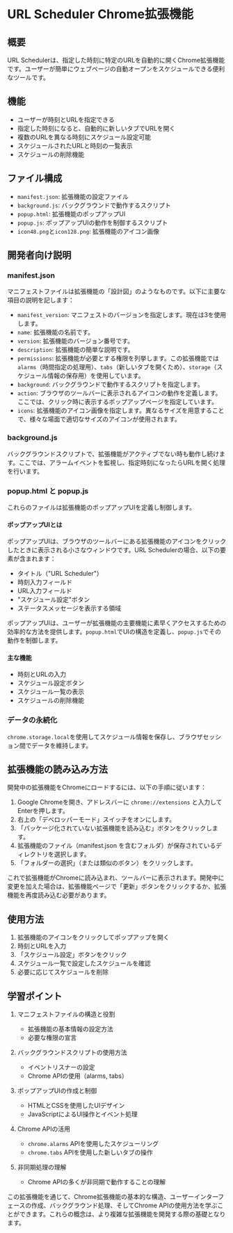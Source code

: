 # URL Scheduler Chrome拡張機能

## 概要
URL Schedulerは、指定した時刻に特定のURLを自動的に開くChrome拡張機能です。ユーザーが簡単にウェブページの自動オープンをスケジュールできる便利なツールです。

## 機能
- ユーザーが時刻とURLを指定できる
- 指定した時刻になると、自動的に新しいタブでURLを開く
- 複数のURLを異なる時刻にスケジュール設定可能
- スケジュールされたURLと時刻の一覧表示
- スケジュールの削除機能

## ファイル構成
- `manifest.json`: 拡張機能の設定ファイル
- `background.js`: バックグラウンドで動作するスクリプト
- `popup.html`: 拡張機能のポップアップUI
- `popup.js`: ポップアップUIの動作を制御するスクリプト
- `icon48.png`と`icon128.png`: 拡張機能のアイコン画像

## 開発者向け説明

### manifest.json
マニフェストファイルは拡張機能の「設計図」のようなものです。以下に主要な項目の説明を記します：

- `manifest_version`: マニフェストのバージョンを指定します。現在は3を使用します。
- `name`: 拡張機能の名前です。
- `version`: 拡張機能のバージョン番号です。
- `description`: 拡張機能の簡単な説明です。
- `permissions`: 拡張機能が必要とする権限を列挙します。この拡張機能では `alarms`（時間指定の処理用）、`tabs`（新しいタブを開くため）、`storage`（スケジュール情報の保存用）を使用しています。
- `background`: バックグラウンドで動作するスクリプトを指定します。
- `action`: ブラウザのツールバーに表示されるアイコンの動作を定義します。ここでは、クリック時に表示するポップアップページを指定しています。
- `icons`: 拡張機能のアイコン画像を指定します。異なるサイズを用意することで、様々な場面で適切なサイズのアイコンが使用されます。

### background.js
バックグラウンドスクリプトで、拡張機能がアクティブでない時も動作し続けます。ここでは、アラームイベントを監視し、指定時刻になったらURLを開く処理を行います。

### popup.html と popup.js
これらのファイルは拡張機能のポップアップUIを定義し制御します。

#### ポップアップUIとは
ポップアップUIは、ブラウザのツールバーにある拡張機能のアイコンをクリックしたときに表示される小さなウィンドウです。URL Schedulerの場合、以下の要素が含まれます：

- タイトル（"URL Scheduler"）
- 時刻入力フィールド
- URL入力フィールド
- "スケジュール設定"ボタン
- ステータスメッセージを表示する領域

ポップアップUIは、ユーザーが拡張機能の主要機能に素早くアクセスするための効率的な方法を提供します。`popup.html`でUIの構造を定義し、`popup.js`でその動作を制御します。

#### 主な機能
- 時刻とURLの入力
- スケジュール設定ボタン
- スケジュール一覧の表示
- スケジュールの削除機能

### データの永続化
`chrome.storage.local`を使用してスケジュール情報を保存し、ブラウザセッション間でデータを維持します。

## 拡張機能の読み込み方法
開発中の拡張機能をChromeにロードするには、以下の手順に従います：

1. Google Chromeを開き、アドレスバーに `chrome://extensions` と入力してEnterを押します。
2. 右上の「デベロッパーモード」スイッチをオンにします。
3. 「パッケージ化されていない拡張機能を読み込む」ボタンをクリックします。
4. 拡張機能のファイル（manifest.json を含むフォルダ）が保存されているディレクトリを選択します。
5. 「フォルダーの選択」（または類似のボタン）をクリックします。

これで拡張機能がChromeに読み込まれ、ツールバーに表示されます。開発中に変更を加えた場合は、拡張機能ページで「更新」ボタンをクリックするか、拡張機能を再度読み込む必要があります。

## 使用方法
1. 拡張機能のアイコンをクリックしてポップアップを開く
2. 時刻とURLを入力
3. 「スケジュール設定」ボタンをクリック
4. スケジュール一覧で設定したスケジュールを確認
5. 必要に応じてスケジュールを削除

## 学習ポイント
1. マニフェストファイルの構造と役割
   - 拡張機能の基本情報の設定方法
   - 必要な権限の宣言

2. バックグラウンドスクリプトの使用方法
   - イベントリスナーの設定
   - Chrome APIの使用（alarms, tabs）

3. ポップアップUIの作成と制御
   - HTMLとCSSを使用したUIデザイン
   - JavaScriptによるUI操作とイベント処理

4. Chrome APIの活用
   - `chrome.alarms` APIを使用したスケジューリング
   - `chrome.tabs` APIを使用した新しいタブの操作

5. 非同期処理の理解
   - Chrome APIの多くが非同期で動作することの理解

この拡張機能を通じて、Chrome拡張機能の基本的な構造、ユーザーインターフェースの作成、バックグラウンド処理、そしてChrome APIの使用方法を学ぶことができます。これらの概念は、より複雑な拡張機能を開発する際の基礎となります。

